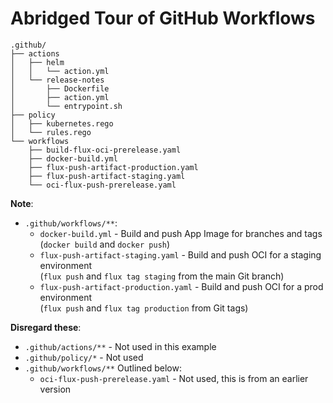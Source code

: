 # Abridged Tour of GitHub Workflows

```
.github/
├── actions
│   ├── helm
│   │   └── action.yml
│   └── release-notes
│       ├── Dockerfile
│       ├── action.yml
│       └── entrypoint.sh
├── policy
│   ├── kubernetes.rego
│   └── rules.rego
└── workflows
    ├── build-flux-oci-prerelease.yaml
    ├── docker-build.yml
    ├── flux-push-artifact-production.yaml
    ├── flux-push-artifact-staging.yaml
    └── oci-flux-push-prerelease.yaml
```

**Note**:
* `.github/workflows/**`:
  * `docker-build.yml` - Build and push App Image for branches and tags<br/>
    (`docker build` and `docker push`)
  * `flux-push-artifact-staging.yaml` - Build and push OCI for a staging environment<br/>
    (`flux push` and `flux tag staging` from the main Git branch)
  * `flux-push-artifact-production.yaml` - Build and push OCI for a prod environment<br/>
    (`flux push` and `flux tag production` from Git tags)

**Disregard these**:
* `.github/actions/**` - Not used in this example
* `.github/policy/*` - Not used
* `.github/workflows/**` Outlined below:
  * `oci-flux-push-prerelease.yaml` - Not used, this is from an earlier version
